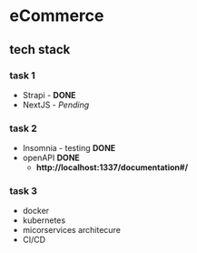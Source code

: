 # eCommerce
 
## tech stack

### task 1
- Strapi - **DONE**
- NextJS - *Pending*

### task 2
- Insomnia - testing **DONE**
- openAPI **DONE**
  - **http://localhost:1337/documentation#/**
  
### task 3
- docker
- kubernetes
- micorservices architecure 
- CI/CD